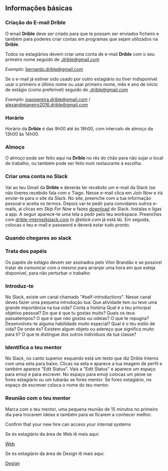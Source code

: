 ## Informações básicas
### Criação do E-mail Drible

O email **Drible** deve ser criado para que te possam ser enviados ficheiro e também para poderes criar contas em programas que sejam utilizados na **Drible**.

Todos os estagiários devem criar uma conta de e-mail **Drible** com o seu primeiro nome seguido de .drible@gmail.com

_Exemplo_: bernardo.drible@gmail.com

Se o e-mail já estiver sido usado por outro estagiário ou tiver indisponível usar o primeiro e último nome ou usar primeiro nome, mês e ano de início de estágio (como preferível) seguido de .drible@gmail.com

_Exemplo_: joaopereira.drible@gmail.com / alexandrejaneiro2016.drible@gmail.com

### Horário

Horário da **Drible** é das 9h00 até ás 18h00, com intervalo de almoço da 13h00 às 14h00.

### Almoço

O almoço pode ser feito aqui na **Drible** no rés do chão para não sujar o local de trabalho, ou também pode ser feito num restaurante à escolha.

### Criar uma conta no **Slack**

Vai ao teu Gmail da **Drible** e deverás ter recebido um e-mail da Slack (se não tiveres recebido fala com o Tiago. Nesse e-mail clica em _Join Now_ e irá enviar-te para o site da Slack. No site, preenche com a tua informação pessoal e aceita os termos. Depois vai-te pedir para convidares outros e-mails, aí clicas em _Skip For Now_ e fazes [download](https://slack.com/downloads/windows) do Slack. Instalas e ligas a app. A seguir aparece-te uma tela a pedir pelo teu workspace. Preenches com drible-interns@slack.com (o _@slack.com_ já está lá). Em seguida, colocas o teu e-mail e password e deverá estar tudo pronto.

### Quando chegares ao slack

### Trata dos papéis

Os papéis de estágio devem ser assinados pelo Vítor Brandão e se possível tratar de comunicar com o mesmo para arranjar uma hora em que esteja disponível, para não perturbar o trabalho

### Introduz-te

No Slack, existe um canal chamado "#self-introductions". Nesse canal deves fazer uma pequena introdução tua:
Que atividade tem ou teve uma grande importância na tua vida? Conta a história
Qual é o teu principal objetivo pessoal?
Do que é que tu gostas muito? Quais os teus passatempos?
O que é que não gostas ou odeias? O que te repugna?
Desenvolves-te alguma habilidade muito especial?
Qual é o teu estilo de vida?
De onde és?
Existem algum objeto ou adereço que significa muito para ti?
O que te distingue dos outros indivíduos da tua classe?

### Identifica o teu mentor

No Slack, no canto superior esquerdo está um texto que diz Drible Interns com uma seta para baixo. Clicas na seta e aparece a tua imagem de perfil e também aparece "Edit Status". Vais a "Edit Status" e aparece um espaço para emoji e para escrever. No espaço para emoji colocas um peixe se fores estagiário ou um tubarão se fores mentor. Se fores estagiário, no espaço de escrever coloca o nome do teu mentor.

### Reunião com o teu mentor

Marca com o teu mentor, uma pequena reunião de 15 minutos no primeiro dia para trocarem ideias e também para se ficarem a conhecer melhor.

Confirm that your new hire can access your internal systems


Se és estagiário da área de Web lê mais aqui:

 [Web](/sys-config/estagiarios/web/home)

Se és estagiário da área de Design lê mais aqui:

 [Design](/sys-config/estagiarios/design/home)
